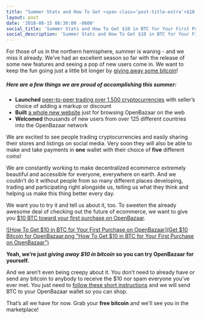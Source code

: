 ```yaml
---
title: "Summer Stats and How To Get <span class='post-title-extra'>$10 in BTC</span> for Your First Purchase on OpenBazaar"
layout: post
date: '2018-08-15 08:30:00 -0600'
social_title: 'Summer Stats and How To Get $10 in BTC for Your First Purchase on OpenBazaar'
social_description: 'Summer Stats and How To Get $10 in BTC for Your First Purchase on OpenBazaar'
---
```


For those of us in the northern hemisphere, summer is waning - and we miss it already. We’ve had an excellent season so far with the release of some new features and seeing a pop of new users come in. We want to keep the fun going just a little bit longer by [giving away some bitcoin](https://openbazaar.com/bitcoin-promotion)!

##### Here are a few things we are proud of accomplishing this summer:

* **Launched** [peer-to-peer trading over 1,500 cryptocurrencies](https://openbazaar.org/blog/New-OpenBazaar-Release-Enables-Trading-1500-Cryptocurrencies/) with seller’s choice of adding a markup or discount
* **Built** [a whole new website](https://openbazaar.com) just for browsing OpenBazaar on the web
* **Welcomed** thousands of new users from over 125 different countries into the OpenBazaar network

We are excited to see people trading cryptocurrencies and easily sharing their stores and listings on social media. Very soon they will also be able to make and take payments in **one** wallet with their choice of **five** different coins!

We are constantly working to make decentralized ecommerce extremely beautiful and accessible for everyone, everywhere on earth. And we couldn’t do it without people from so many different places developing, trading and participating right alongside us, telling us what they think and helping us make this thing better every day.

We want you to try it and tell us about it, too. To sweeten the already awesome deal of checking out the future of ecommerce, we want to give you [$10 BTC toward your first purchase on OpenBazaar](https://openbazaar.com/bitcoin-promotion).

<a href="https://openbazaar.com/bitcoin-promotion" target="_blank">![How To Get $10 in BTC for Your First Purchase on OpenBazaar](Get $10 Bitcoin for OpenBazaar.png "How To Get $10 in BTC for Your First Purchase on OpenBazaar")</a>

**Yeah, we’re just _giving away $10 in bitcoin_ so you can try OpenBazaar for yourself.** 

And we aren’t even being creepy about it. You don’t need to already have or send any bitcoin to anybody to receive the $10 nor spam everyone you’ve ever met. You just need to [follow these short instructions](https://openbazaar.com/bitcoin-promotion) and we will send BTC to your OpenBazaar wallet so you can shop.

That’s all we have for now. Grab your **free bitcoin** and we'll see you in the marketplace!






